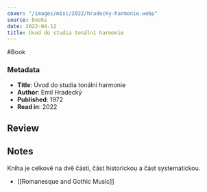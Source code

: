 ```yaml
---
cover: "/images/misc/2022/hradecky-harmonie.webp"
source: books
date: 2022-04-12
title: Úvod do studia tonální harmonie
---
```

#Book 

### Metadata
- **Title**: Úvod do studia tonální harmonie
- **Author**: Emil Hradecký
- **Published**: 1972
- **Read in**: 2022

## Review

## Notes
Kniha je celkově na dvě části, část historickou a část systematickou.
- [[Romanesque and Gothic Music]]
